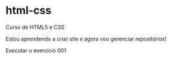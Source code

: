 # html-css
 Curso de HTML5 e CSS

Estou aprendendo a criar site e agora vou gerenciar repositórios!

<a ref="https://ruan-x4.github.io/html-css/exercicios/ex001/index.html">Executar o exercício 001</a>